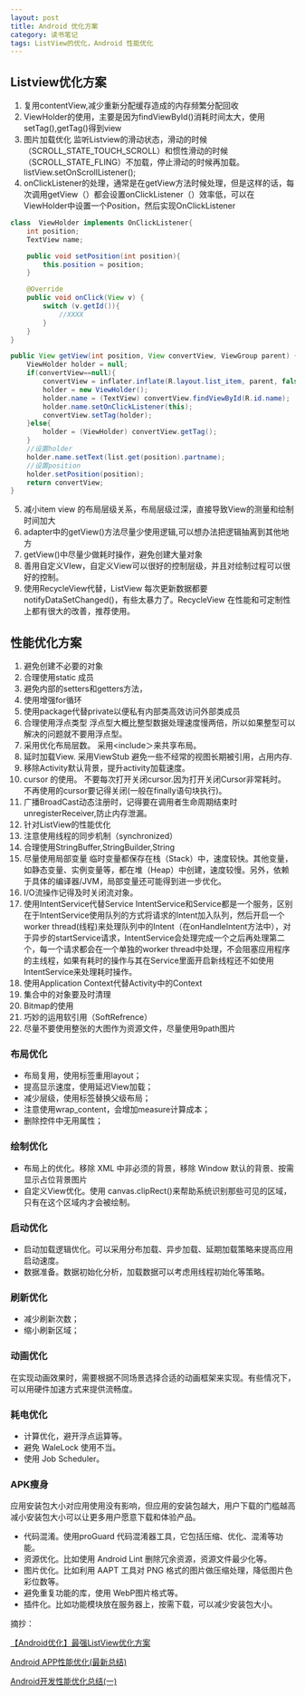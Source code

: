 ```yaml
---
layout: post
title: Android 优化方案
category: 读书笔记
tags: ListView的优化，Android 性能优化
---
```


## Listview优化方案
1. 复用contentView,减少重新分配缓存造成的内存频繁分配回收
2. ViewHolder的使用，主要是因为findViewById()消耗时间太大，使用setTag(),getTag()得到view
3. 图片加载优化 监听Listview的滑动状态，滑动的时候（SCROLL_STATE_TOUCH_SCROLL）和惯性滑动的时候（SCROLL_STATE_FLING）不加载，停止滑动的时候再加载。listView.setOnScrollListener();
4. onClickListener的处理，通常是在getView方法时候处理，但是这样的话，每次调用getView（）都会设置onClickListener（）效率低，可以在ViewHolder中设置一个Position，然后实现OnClickListener

```java
class  ViewHolder implements OnClickListener{  
    int position;  
    TextView name;  

    public void setPosition(int position){  
        this.position = position;  
    }  

    @Override  
    public void onClick(View v) {  
        switch (v.getId()){  
            //XXXX  
        }  
    }  
}  

public View getView(int position, View convertView, ViewGroup parent) {  
    ViewHolder holder = null;  
    if(convertView==null){  
        convertView = inflater.inflate(R.layout.list_item, parent, false);  
        holder = new ViewHolder();  
        holder.name = (TextView) convertView.findViewById(R.id.name);  
        holder.name.setOnClickListener(this);  
        convertView.setTag(holder);  
    }else{  
        holder = (ViewHolder) convertView.getTag();  
    }  
    //设置holder  
    holder.name.setText(list.get(position).partname);  
    //设置position  
    holder.setPosition(position);  
    return convertView;  
}  
```
5. 减小item view 的布局层级关系，布局层级过深，直接导致View的测量和绘制时间加大
6. adapter中的getView()方法尽量少使用逻辑,可以想办法把逻辑抽离到其他地方
7. getView()中尽量少做耗时操作，避免创建大量对象
8. 善用自定义VIew，自定义View可以很好的控制层级，并且对绘制过程可以很好的控制。
9. 使用RecycleView代替，ListView 每次更新数据都要 notifyDataSetChanged()，有些太暴力了。RecycleView 在性能和可定制性上都有很大的改善，推荐使用。

## 性能优化方案
1. 避免创建不必要的对象
2. 合理使用static 成员
3. 避免内部的setters和getters方法，
4. 使用增强for循环
5. 使用package代替private以便私有内部类高效访问外部类成员
6. 合理使用浮点类型  浮点型大概比整型数据处理速度慢两倍，所以如果整型可以解决的问题就不要用浮点型。
7. 采用<merge>优化布局层数。 采用<include＞来共享布局。
8. 延时加载View. 采用ViewStub 避免一些不经常的视图长期被引用，占用内存.
9. 移除Activity默认背景，提升activity加载速度。
10. cursor 的使用。 不要每次打开关闭cursor.因为打开关闭Cursor非常耗时。 不再使用的cursor要记得关闭(一般在finally语句块执行)。
11. 广播BroadCast动态注册时，记得要在调用者生命周期结束时unregisterReceiver,防止内存泄漏。
12. 针对ListView的性能优化
13. 注意使用线程的同步机制（synchronized）
14. 合理使用StringBuffer,StringBuilder,String
15. 尽量使用局部变量 临时变量都保存在栈（Stack）中，速度较快。其他变量，如静态变量、实例变量等，都在堆（Heap）中创建，速度较慢。另外，依赖于具体的编译器/JVM，局部变量还可能得到进一步优化。
16. I/O流操作记得及时关闭流对象。
17. 使用IntentService代替Service
IntentService和Service都是一个服务，区别在于IntentService使用队列的方式将请求的Intent加入队列，然后开启一个worker thread(线程)来处理队列中的Intent（在onHandleIntent方法中），对于异步的startService请求，IntentService会处理完成一个之后再处理第二个，每一个请求都会在一个单独的worker thread中处理，不会阻塞应用程序的主线程，如果有耗时的操作与其在Service里面开启新线程还不如使用IntentService来处理耗时操作。
18. 使用Application Context代替Activity中的Context
19. 集合中的对象要及时清理
20. Bitmap的使用
21. 巧妙的运用软引用（SoftRefrence）
22. 尽量不要使用整张的大图作为资源文件，尽量使用9path图片

### 布局优化

* 布局复用，使用<include>标签重用layout；
* 提高显示速度，使用<ViewStub>延迟View加载；
* 减少层级，使用<merge>标签替换父级布局；
* 注意使用wrap_content，会增加measure计算成本；
* 删除控件中无用属性；

### 绘制优化
* 布局上的优化。移除 XML 中非必须的背景，移除 Window 默认的背景、按需显示占位背景图片
* 自定义View优化。使用 canvas.clipRect()来帮助系统识别那些可见的区域，只有在这个区域内才会被绘制。

### 启动优化
* 启动加载逻辑优化。可以采用分布加载、异步加载、延期加载策略来提高应用启动速度。
* 数据准备。数据初始化分析，加载数据可以考虑用线程初始化等策略。

### 刷新优化
* 减少刷新次数；
* 缩小刷新区域；

### 动画优化
在实现动画效果时，需要根据不同场景选择合适的动画框架来实现。有些情况下，可以用硬件加速方式来提供流畅度。

### 耗电优化
* 计算优化，避开浮点运算等。
* 避免 WaleLock 使用不当。
* 使用 Job Scheduler。

### APK瘦身
应用安装包大小对应用使用没有影响，但应用的安装包越大，用户下载的门槛越高
减小安装包大小可以让更多用户愿意下载和体验产品。

* 代码混淆。使用proGuard 代码混淆器工具，它包括压缩、优化、混淆等功能。
* 资源优化。比如使用 Android Lint 删除冗余资源，资源文件最少化等。
* 图片优化。比如利用 AAPT 工具对 PNG 格式的图片做压缩处理，降低图片色彩位数等。
* 避免重复功能的库，使用 WebP图片格式等。
*  插件化。比如功能模块放在服务器上，按需下载，可以减少安装包大小。

摘抄：

[ 【Android优化】最强ListView优化方案](http://blog.csdn.net/gs12software/article/details/51173392)

[Android APP性能优化(最新总结)](http://blog.csdn.net/csdn_aiyang/article/details/74989318)

[Android开发性能优化总结(一)](http://blog.csdn.net/gs12software/article/details/51173392)
